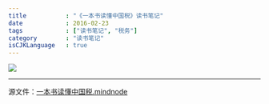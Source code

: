 ```yaml
---
title           : "《一本书读懂中国税》读书笔记"
date            : 2016-02-23
tags            : ["读书笔记", "税务"]
category        : "读书笔记"
isCJKLanguage   : true
---
```


<img src="/images/2016-02-23/一本书读懂中国税.png"/>

---
源文件：[一本书读懂中国税.mindnode](https://github.com/boxcounter/boxcounter.github.io/raw/master/attachments/2016-02-23/%e4%b8%80%e6%9c%ac%e4%b9%a6%e8%af%bb%e6%87%82%e4%b8%ad%e5%9b%bd%e7%a8%8e.mindnode.zip)
